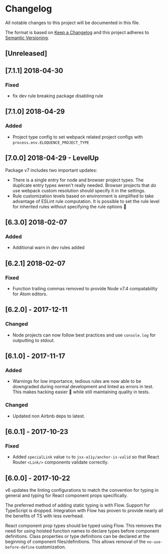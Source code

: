 # Changelog

All notable changes to this project will be documented in this file.

The format is based on [Keep a Changelog](http://keepachangelog.com/en/1.0.0/)
and this project adheres to
[Semantic Versioning](http://semver.org/spec/v2.0.0.html).

## [Unreleased]

## [7.1.1] 2018-04-30

### Fixed

* fix dev rule breaking package disabling rule

## [7.1.0] 2018-04-29

### Added

* Project type config to set webpack related project configs with
  `process.env.ELOQUENCE_PROJECT_TYPE`

## [7.0.0] 2018-04-29 - LevelUp

Package v7 includes two important updates:

* There is a single entry for node and browser project types. The duplicate
  entry types weren't really needed. Browser projects that _do_ use webpack
  custom resolution should specify it in the settings.
* Rule customization levels based on environment is simplified to take advantage
  of ESLint rule computation. It is possible to set the rule level for inherited
  rules without specifying the rule options 🎉

## [6.3.0] 2018-02-07

### Added

* Additional warn in dev rules added

## [6.2.1] 2018-02-07

### Fixed

* Function trailing commas removed to provide Node v7.4 compatability for Atom
  editors.

## [6.2.0] - 2017-12-11

### Changed

* Node projects can now follow best practices and use `console.log` for
  outputting to stdout.

## [6.1.0] - 2017-11-17

### Added

* Warnings for low importance, tedious rules are now able to be downgraded
  during normal development and linted as errors in test. This makes hacking
  easier 🎉 while still maintaining quality in tests.

### Changed

* Updated non Airbnb deps to latest.

## [6.0.1] - 2017-10-23

### Fixed

* Added `specialLink` value `to` to `jsx-a11y/anchor-is-valid` so that React
  Router `<Link/>` components validate correctly.

## [6.0.0] - 2017-10-22

v6 updates the linting configurations to match the convention for typing in
general and typing for React component props specifically.

The preferred method of adding static typing is with Flow. Support for
TypeScript is dropped. Integration with Flow has proven to provide nearly all
the benefits of TS with less overhead.

React component prop types should be typed using Flow. This removes the need for
using hoisted function names to declare types before component definitions.
Class properties or type definitions can be declared at the beginning of
component files/definitions. This allows removal of the `no-use-before-define`
customization.
